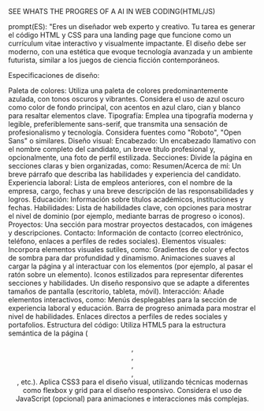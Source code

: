 SEE WHATS THE PROGRES OF A AI IN WEB CODING(HTML/JS)


prompt(ES):
"Eres un diseñador web experto y creativo. Tu tarea es generar el código HTML y CSS para una landing page que funcione como un currículum vitae interactivo y visualmente impactante. El diseño debe ser moderno, con una estética que evoque tecnología avanzada y un ambiente futurista, similar a los juegos de ciencia ficción contemporáneos.

Especificaciones de diseño:

Paleta de colores: Utiliza una paleta de colores predominantemente azulada, con tonos oscuros y vibrantes. Considera el uso de azul oscuro como color de fondo principal, con acentos en azul claro, cian y blanco para resaltar elementos clave.
Tipografía: Emplea una tipografía moderna y legible, preferiblemente sans-serif, que transmita una sensación de profesionalismo y tecnología. Considera fuentes como "Roboto", "Open Sans" o similares.
Diseño visual:
Encabezado: Un encabezado llamativo con el nombre completo del candidato, un breve título profesional y, opcionalmente, una foto de perfil estilizada.
Secciones: Divide la página en secciones claras y bien organizadas, como:
Resumen/Acerca de mí: Un breve párrafo que describa las habilidades y experiencia del candidato.
Experiencia laboral: Lista de empleos anteriores, con el nombre de la empresa, cargo, fechas y una breve descripción de las responsabilidades y logros.
Educación: Información sobre títulos académicos, instituciones y fechas.
Habilidades: Lista de habilidades clave, con opciones para mostrar el nivel de dominio (por ejemplo, mediante barras de progreso o iconos).
Proyectos: Una sección para mostrar proyectos destacados, con imágenes y descripciones.
Contacto: Información de contacto (correo electrónico, teléfono, enlaces a perfiles de redes sociales).
Elementos visuales: Incorpora elementos visuales sutiles, como:
Gradientes de color y efectos de sombra para dar profundidad y dinamismo.
Animaciones suaves al cargar la página y al interactuar con los elementos (por ejemplo, al pasar el ratón sobre un elemento).
Iconos estilizados para representar diferentes secciones y habilidades.
Un diseño responsivo que se adapte a diferentes tamaños de pantalla (escritorio, tableta, móvil).
Interacción:
Añade elementos interactivos, como:
Menús desplegables para la sección de experiencia laboral y educación.
Barra de progreso animada para mostrar el nivel de habilidades.
Enlaces directos a perfiles de redes sociales y portafolios.
Estructura del código:
Utiliza HTML5 para la estructura semántica de la página ( <header>, <nav>, <section>, <article>, <footer>, etc.).
Aplica CSS3 para el diseño visual, utilizando técnicas modernas como flexbox y grid para el diseño responsivo.
Considera el uso de JavaScript (opcional) para animaciones e interacciones más complejas.

